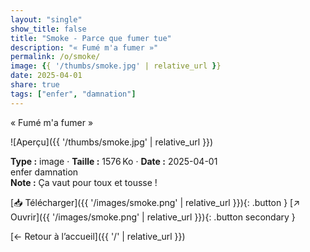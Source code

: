 ```yaml
---
layout: "single"
show_title: false
title: "Smoke - Parce que fumer tue"
description: "« Fumé m'a fumer »"
permalink: /o/smoke/
image: {{ '/thumbs/smoke.jpg' | relative_url }}
date: 2025-04-01
share: true
tags: ["enfer", "damnation"]
---
```



« Fumé m'a fumer »

![Aperçu]({{ '/thumbs/smoke.jpg' | relative_url }})

<div class="info-box"><strong>Type :</strong> image · <strong>Taille :</strong> 1576 Ko · <strong>Date :</strong> 2025-04-01</div>

<div class="tags"><span class="tag">enfer</span> <span class="tag">damnation</span></div>

<div class="notice notice--info"><strong>Note :</strong> Ça vaut pour toux et tousse !</div>

[📥 Télécharger]({{ '/images/smoke.png' | relative_url }}){: .button }
[↗ Ouvrir]({{ '/images/smoke.png' | relative_url }}){: .button secondary }

[← Retour à l’accueil]({{ '/' | relative_url }})
